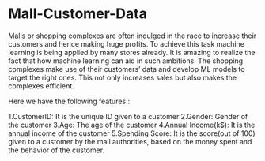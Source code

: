 # Mall-Customer-Data
Malls or shopping complexes are often indulged in the race to increase their customers and hence making huge profits. To achieve this task machine learning is being applied by many stores already. It is amazing to realize the fact that how machine learning can aid in such ambitions. The shopping complexes make use of their customers’ data and develop ML models to target the right ones. This not only increases sales but also makes the complexes efficient.

Here we have the following features :

1.CustomerID: It is the unique ID given to a customer
2.Gender: Gender of the customer
3.Age: The age of the customer
4.Annual Income(k$): It is the annual income of the customer
5.Spending Score: It is the score(out of 100) given to a customer by the mall authorities, based on the money spent and the behavior of the customer.
